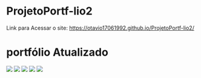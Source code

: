 # ProjetoPortf-lio2

Link para Acessar o site: https://otavio17061992.github.io/ProjetoPortf-lio2/

<h1>portfólio Atualizado</h1>

<img src="https://user-images.githubusercontent.com/93503467/165438968-36c590d5-924f-4895-af96-b7ab0951c58c.png"/>
<img src="https://user-images.githubusercontent.com/93503467/165438976-d9a72647-cebb-44e2-930d-1f9be11bcc6a.png"/>
<img src="https://user-images.githubusercontent.com/93503467/165438971-078ddd3f-d3a0-4051-81f6-b1ffb7534611.png"/>
<img src="https://user-images.githubusercontent.com/93503467/165438974-bcc9298b-0f86-4c46-9304-ec36c6470300.png"/>
<img src="https://user-images.githubusercontent.com/93503467/165438977-f620b1a4-fdb5-49cc-b22f-8aea8e80c912.png"/>
